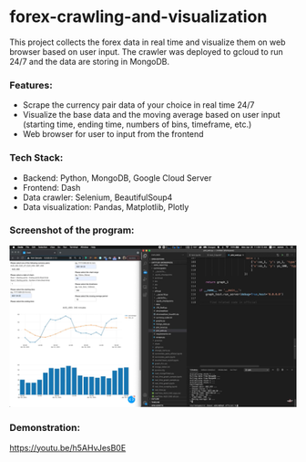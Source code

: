 # forex-crawling-and-visualization
This project collects the forex data in real time and visualize them on web browser based on user input. The crawler was deployed to gcloud to run 24/7 and the data are storing in MongoDB. 

### Features:
- Scrape the currency pair data of your choice in real time 24/7
- Visualize the base data and the moving average based on user input (starting time, ending time, numbers of bins, timeframe, etc.)
- Web browser for user to input from the frontend

### Tech Stack:
- Backend: Python, MongoDB, Google Cloud Server
- Frontend: Dash
- Data crawler: Selenium, BeautifulSoup4
- Data visualization: Pandas, Matplotlib, Plotly

### Screenshot of the program:
![Screenshot](https://github.com/daph-td/forex-crawling-and-visualization/blob/master/data/Screen%20Shot%202022-03-10%20at%208.39.04%20PM.png)

### Demonstration:
https://youtu.be/h5AHvJesB0E
